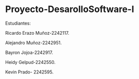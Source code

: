 # Proyecto-DesarolloSoftware-I
Estudiantes:

Ricardo Erazo Muñoz-2242117.

Alejandro Muñoz-2242951.

Bayron Jojoa-2242917.

Heidy Gelpud-2242550.

Kevin Prado- 2242595.
